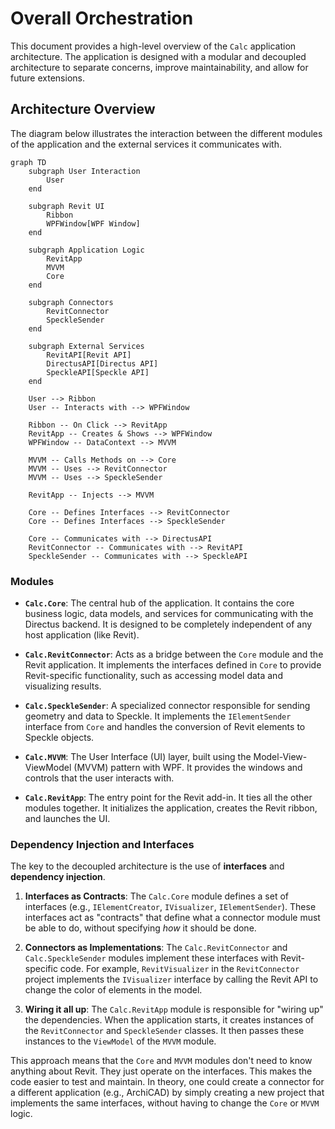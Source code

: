 # Overall Orchestration

This document provides a high-level overview of the `Calc` application architecture. The application is designed with a modular and decoupled architecture to separate concerns, improve maintainability, and allow for future extensions.

## Architecture Overview

The diagram below illustrates the interaction between the different modules of the application and the external services it communicates with.

```mermaid
graph TD
    subgraph User Interaction
        User
    end

    subgraph Revit UI
        Ribbon
        WPFWindow[WPF Window]
    end

    subgraph Application Logic
        RevitApp
        MVVM
        Core
    end

    subgraph Connectors
        RevitConnector
        SpeckleSender
    end

    subgraph External Services
        RevitAPI[Revit API]
        DirectusAPI[Directus API]
        SpeckleAPI[Speckle API]
    end

    User --> Ribbon
    User -- Interacts with --> WPFWindow

    Ribbon -- On Click --> RevitApp
    RevitApp -- Creates & Shows --> WPFWindow
    WPFWindow -- DataContext --> MVVM

    MVVM -- Calls Methods on --> Core
    MVVM -- Uses --> RevitConnector
    MVVM -- Uses --> SpeckleSender

    RevitApp -- Injects --> MVVM

    Core -- Defines Interfaces --> RevitConnector
    Core -- Defines Interfaces --> SpeckleSender

    Core -- Communicates with --> DirectusAPI
    RevitConnector -- Communicates with --> RevitAPI
    SpeckleSender -- Communicates with --> SpeckleAPI
```

### Modules

*   **`Calc.Core`**: The central hub of the application. It contains the core business logic, data models, and services for communicating with the Directus backend. It is designed to be completely independent of any host application (like Revit).

*   **`Calc.RevitConnector`**: Acts as a bridge between the `Core` module and the Revit application. It implements the interfaces defined in `Core` to provide Revit-specific functionality, such as accessing model data and visualizing results.

*   **`Calc.SpeckleSender`**: A specialized connector responsible for sending geometry and data to Speckle. It implements the `IElementSender` interface from `Core` and handles the conversion of Revit elements to Speckle objects.

*   **`Calc.MVVM`**: The User Interface (UI) layer, built using the Model-View-ViewModel (MVVM) pattern with WPF. It provides the windows and controls that the user interacts with.

*   **`Calc.RevitApp`**: The entry point for the Revit add-in. It ties all the other modules together. It initializes the application, creates the Revit ribbon, and launches the UI.

### Dependency Injection and Interfaces

The key to the decoupled architecture is the use of **interfaces** and **dependency injection**.

1.  **Interfaces as Contracts**: The `Calc.Core` module defines a set of interfaces (e.g., `IElementCreator`, `IVisualizer`, `IElementSender`). These interfaces act as "contracts" that define what a connector module must be able to do, without specifying *how* it should be done.

2.  **Connectors as Implementations**: The `Calc.RevitConnector` and `Calc.SpeckleSender` modules implement these interfaces with Revit-specific code. For example, `RevitVisualizer` in the `RevitConnector` project implements the `IVisualizer` interface by calling the Revit API to change the color of elements in the model.

3.  **Wiring it all up**: The `Calc.RevitApp` module is responsible for "wiring up" the dependencies. When the application starts, it creates instances of the `RevitConnector` and `SpeckleSender` classes. It then passes these instances to the `ViewModel` of the `MVVM` module.

This approach means that the `Core` and `MVVM` modules don't need to know anything about Revit. They just operate on the interfaces. This makes the code easier to test and maintain. In theory, one could create a connector for a different application (e.g., ArchiCAD) by simply creating a new project that implements the same interfaces, without having to change the `Core` or `MVVM` logic.
